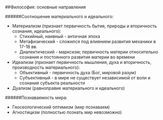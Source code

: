 ##Философия: основные направления

######Соотношение материального и идеального:
- Материализм (признает первичность бытия, природы и вторичность сознания, идеального):
	- Стихийный, наивный - античная эпоха
	- Метафизический - сложился под влиянием развития механики в 17-18 вв. 
	- Диалектический - марксизм; первичность материи относительно сознания и постоянного развития материи во времени	
- Идеализм (признает первичность мышления, духа и вторичность, производность материального):
	- Объективный - первичность духа (Бог, мировой разум)
	- Субъективный - в мире не существует независимой от воли и сознания субъекта реальности
- Дуализм (равноправие материального и идеального)

######Познаваемость мира:
- Гносеологический оптимизм (мир познаваем)
- Агностицизм (полностью познать мир невозможно)
 